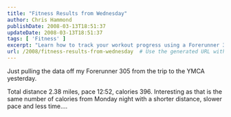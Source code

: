 ```yaml
---
title: "Fitness Results from Wednesday"
author: Chris Hammond
publishDate: 2008-03-13T18:51:37
updateDate: 2008-03-13T18:51:37
tags: [ 'Fitness' ]
excerpt: "Learn how to track your workout progress using a Forerunner 305. Discover total distance, pace, and calories burned for each activity in detail!"
url: /2008/fitness-results-from-wednesday  # Use the generated URL with year
---
```

<p>Just pulling the data off my Forerunner 305 from the trip to the YMCA yesterday.</p> <p>Total distance 2.38 miles, pace 12:52, calories 396. Interesting as that is the same number of calories from Monday night with a shorter distance, slower pace and less time....</p>

